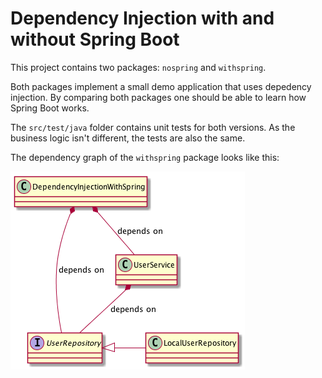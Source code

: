 # Dependency Injection with and without Spring Boot

This project contains two packages: `nospring` and `withspring`.

Both packages implement a small demo application that uses depedency injection.
By comparing both packages one should be able to learn how Spring Boot works.

The `src/test/java` folder contains unit tests for both versions.
As the business logic isn't different, the tests are also the same.

The dependency graph of the `withspring` package looks like this:

![The dependency graph](dependencies.png)
